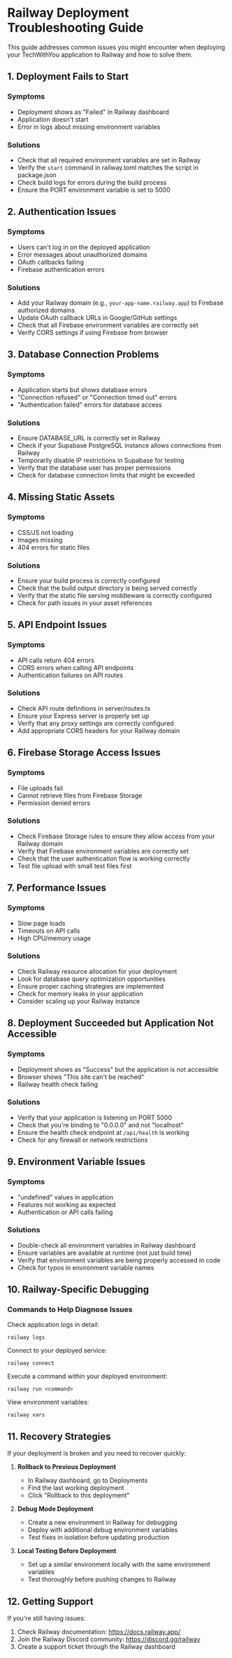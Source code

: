 # Railway Deployment Troubleshooting Guide

This guide addresses common issues you might encounter when deploying your TechWithYou application to Railway and how to solve them.

## 1. Deployment Fails to Start

### Symptoms
- Deployment shows as "Failed" in Railway dashboard
- Application doesn't start
- Error in logs about missing environment variables

### Solutions
- Check that all required environment variables are set in Railway
- Verify the `start` command in railway.toml matches the script in package.json
- Check build logs for errors during the build process
- Ensure the PORT environment variable is set to 5000

## 2. Authentication Issues

### Symptoms
- Users can't log in on the deployed application
- Error messages about unauthorized domains
- OAuth callbacks failing
- Firebase authentication errors

### Solutions
- Add your Railway domain (e.g., `your-app-name.railway.app`) to Firebase authorized domains
- Update OAuth callback URLs in Google/GitHub settings
- Check that all Firebase environment variables are correctly set
- Verify CORS settings if using Firebase from browser

## 3. Database Connection Problems

### Symptoms
- Application starts but shows database errors
- "Connection refused" or "Connection timed out" errors
- "Authentication failed" errors for database access

### Solutions
- Ensure DATABASE_URL is correctly set in Railway
- Check if your Supabase PostgreSQL instance allows connections from Railway
- Temporarily disable IP restrictions in Supabase for testing
- Verify that the database user has proper permissions
- Check for database connection limits that might be exceeded

## 4. Missing Static Assets

### Symptoms
- CSS/JS not loading
- Images missing
- 404 errors for static files

### Solutions
- Ensure your build process is correctly configured
- Check that the build output directory is being served correctly
- Verify that the static file serving middleware is correctly configured
- Check for path issues in your asset references

## 5. API Endpoint Issues

### Symptoms
- API calls return 404 errors
- CORS errors when calling API endpoints
- Authentication failures on API routes

### Solutions
- Check API route definitions in server/routes.ts
- Ensure your Express server is properly set up
- Verify that any proxy settings are correctly configured
- Add appropriate CORS headers for your Railway domain

## 6. Firebase Storage Access Issues

### Symptoms
- File uploads fail
- Cannot retrieve files from Firebase Storage
- Permission denied errors

### Solutions
- Check Firebase Storage rules to ensure they allow access from your Railway domain
- Verify that Firebase environment variables are correctly set
- Check that the user authentication flow is working correctly
- Test file upload with small test files first

## 7. Performance Issues

### Symptoms
- Slow page loads
- Timeouts on API calls
- High CPU/memory usage

### Solutions
- Check Railway resource allocation for your deployment
- Look for database query optimization opportunities
- Ensure proper caching strategies are implemented
- Check for memory leaks in your application
- Consider scaling up your Railway instance

## 8. Deployment Succeeded but Application Not Accessible

### Symptoms
- Deployment shows as "Success" but the application is not accessible
- Browser shows "This site can't be reached"
- Railway health check failing

### Solutions
- Verify that your application is listening on PORT 5000
- Check that you're binding to "0.0.0.0" and not "localhost"
- Ensure the health check endpoint at `/api/health` is working
- Check for any firewall or network restrictions

## 9. Environment Variable Issues

### Symptoms
- "undefined" values in application
- Features not working as expected
- Authentication or API calls failing

### Solutions
- Double-check all environment variables in Railway dashboard
- Ensure variables are available at runtime (not just build time)
- Verify that environment variables are being properly accessed in code
- Check for typos in environment variable names

## 10. Railway-Specific Debugging

### Commands to Help Diagnose Issues

Check application logs in detail:
```
railway logs
```

Connect to your deployed service:
```
railway connect
```

Execute a command within your deployed environment:
```
railway run <command>
```

View environment variables:
```
railway vars
```

## 11. Recovery Strategies

If your deployment is broken and you need to recover quickly:

1. **Rollback to Previous Deployment**
   - In Railway dashboard, go to Deployments
   - Find the last working deployment
   - Click "Rollback to this deployment"

2. **Debug Mode Deployment**
   - Create a new environment in Railway for debugging
   - Deploy with additional debug environment variables
   - Test fixes in isolation before updating production

3. **Local Testing Before Deployment**
   - Set up a similar environment locally with the same environment variables
   - Test thoroughly before pushing changes to Railway

## 12. Getting Support

If you're still having issues:

1. Check Railway documentation: https://docs.railway.app/
2. Join the Railway Discord community: https://discord.gg/railway
3. Create a support ticket through the Railway dashboard